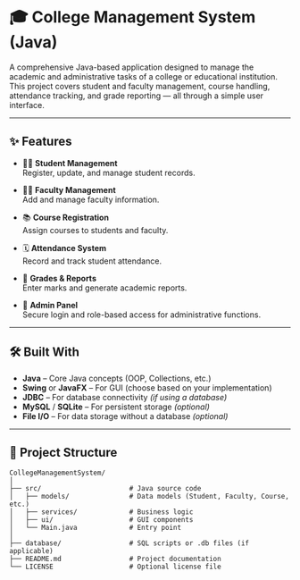 # 🎓 College Management System (Java)

A comprehensive Java-based application designed to manage the academic and administrative tasks of a college or educational institution. This project covers student and faculty management, course handling, attendance tracking, and grade reporting — all through a simple user interface.

---

## ✨ Features

- 🧑‍🎓 **Student Management**  
  Register, update, and manage student records.

- 👨‍🏫 **Faculty Management**  
  Add and manage faculty information.

- 📚 **Course Registration**  
  Assign courses to students and faculty.

- 🗓️ **Attendance System**  
  Record and track student attendance.

- 📝 **Grades & Reports**  
  Enter marks and generate academic reports.

- 🔐 **Admin Panel**  
  Secure login and role-based access for administrative functions.

---

## 🛠️ Built With

- **Java** – Core Java concepts (OOP, Collections, etc.)
- **Swing** or **JavaFX** – For GUI (choose based on your implementation)
- **JDBC** – For database connectivity *(if using a database)*
- **MySQL** / **SQLite** – For persistent storage *(optional)*
- **File I/O** – For data storage without a database *(optional)*

---

## 📁 Project Structure

```plaintext
CollegeManagementSystem/
│
├── src/                      # Java source code
│   ├── models/               # Data models (Student, Faculty, Course, etc.)
│   ├── services/             # Business logic
│   ├── ui/                   # GUI components
│   └── Main.java             # Entry point
│
├── database/                 # SQL scripts or .db files (if applicable)
├── README.md                 # Project documentation
└── LICENSE                   # Optional license file
